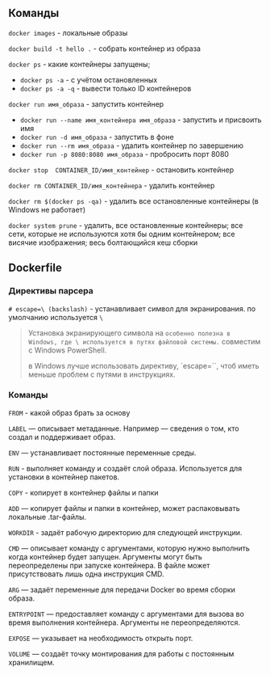 ## Команды

`docker images` - локальные образы

`docker build -t hello .` - собрать контейнер из образа

`docker ps` - какие контейнеры запущены;

- `docker ps -a` - с учётом остановленных
- `docker ps -a -q` - вывести только ID контейнеров

`docker run имя_образа` - запустить контейнер

- `docker run --name имя_контейнера имя_образа` - запустить и присвоить имя
- `docker run -d имя_образа` - запустить в фоне
- `docker run --rm имя_образа` - удалить контейнер по завершению
- `docker run -p 8080:8080 имя_образа` - пробросить порт 8080

`docker stop  CONTAINER_ID/имя_контейнер` - остановить контейнер

`docker rm CONTAINER_ID/имя_контейнера` - удалить контейнер

`docker rm $(docker ps -qa)` - удалить все остановленные контейнеры (в Windows не работает)

`docker system prune` - удалить, все остановленные контейнеры; все сети, которые не используются хотя бы одним
контейнером; все висячие изображения; весь болтающийся кеш сборки

## Dockerfile

### Директивы парсера

`# escape=\ (backslash)` - устанавливает символ для экранирования. по умолчанию используется `\`

> Установка экранирующего символа на ` особенно полезна в Windows, где \ используется в путях файловой системы. `
> совместим с Windows PowerShell.
>
> в Windows лучше использовать директиву, `escape=``, чтоб иметь меньше проблем с путями в инструкциях.

### Команды

`FROM` - какой образ брать за основу

`LABEL` — описывает метаданные. Например — сведения о том, кто создал и поддерживает образ.

`ENV` — устанавливает постоянные переменные среды.

`RUN` - выполняет команду и создаёт слой образа. Используется для установки в контейнер пакетов.

`COPY` - копирует в контейнер файлы и папки

`ADD` — копирует файлы и папки в контейнер, может распаковывать локальные .tar-файлы.

`WORKDIR` - задаёт рабочую директорию для следующей инструкции.

`CMD` — описывает команду с аргументами, которую нужно выполнить когда контейнер будет запущен. Аргументы могут быть
переопределены при запуске контейнера. В файле может присутствовать лишь одна инструкция CMD.

`ARG` — задаёт переменные для передачи Docker во время сборки образа.

`ENTRYPOINT` — предоставляет команду с аргументами для вызова во время выполнения контейнера. Аргументы не
переопределяются.

`EXPOSE` — указывает на необходимость открыть порт.

`VOLUME` — создаёт точку монтирования для работы с постоянным хранилищем.